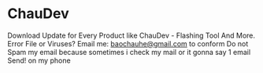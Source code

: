 # ChauDev
Download Update for Every Product like ChauDev - Flashing Tool And More. Error File or Viruses? Email me: baochauhe@gmail.com to conform
Do not Spam my email because sometimes i check my mail or it gonna say 1 email Send! on my phone
